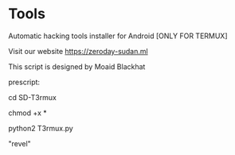 # Tools

Automatic hacking tools installer for Android [ONLY FOR TERMUX]




Visit our website   https://zeroday-sudan.ml


This script is designed by Moaid Blackhat




prescript: 


cd SD-T3rmux

chmod +x *


python2 T3rmux.py


"revel"



